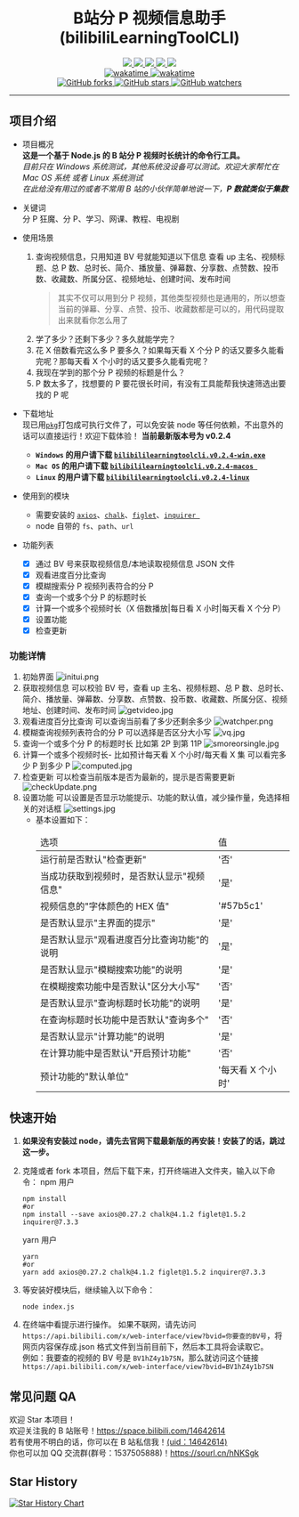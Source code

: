 <div align="center">
    <h1>B站分 P 视频信息助手(bilibiliLearningToolCLI)</h1>
    <div>
        <a href="https://www.npmjs.com/package/axios">
            <img src="https://raster.shields.io/badge/axios-0.27.2-brightgreen.svg" />
        </a>
        <a href="https://www.npmjs.com/package/chalk">
            <img src="https://raster.shields.io/badge/chalk-5.0.1-brightgreen.svg" />
        </a>
        <a href="https://www.npmjs.com/package/figlet">
            <img src="https://raster.shields.io/badge/figlet-1.5.2-brightgreen.svg" />
        </a>
        <a href="https://www.npmjs.com/package/inquirer">
            <img src="https://raster.shields.io/badge/inquirer-9.0.0-brightgreen.svg" />
        </a>
        <a href="https://www.npmjs.com/package/pkg">
            <img src="https://raster.shields.io/badge/pkg-5.7.0-brightgreen.svg" />
        </a>
    </div>
    <div>
        <a href="https://wakatime.com/badge/user/0f30e30e-f3f5-49fc-98da-0aa8c0aa6042/project/2d841a77-cb58-4a91-889e-1217170a5bd3">
            <img src="https://wakatime.com/badge/user/0f30e30e-f3f5-49fc-98da-0aa8c0aa6042/project/2d841a77-cb58-4a91-889e-1217170a5bd3.svg" alt="wakatime">
        </a>
        <a href="https://wakatime.com/badge/user/0f30e30e-f3f5-49fc-98da-0aa8c0aa6042/project/d0979b6d-27f2-4b02-9a5f-ad9d2e900a07">
            <img src="https://wakatime.com/badge/user/0f30e30e-f3f5-49fc-98da-0aa8c0aa6042/project/d0979b6d-27f2-4b02-9a5f-ad9d2e900a07.svg" alt="wakatime">
        </a>
    </div>
    <div>
        <a href="https://github.com/freysu/bilibiliLearningToolCLI">
            <img title="GitHub forks" src="https://img.shields.io/github/forks/freysu/bilibiliLearningToolCLI.svg?style=social" />
        </a>
        <a href="https://github.com/freysu/bilibiliLearningToolCLI">
            <img title="GitHub stars" src="https://img.shields.io/github/stars/freysu/bilibiliLearningToolCLI.svg?style=social" />
        </a>
        <a href="https://github.com/freysu/bilibiliLearningToolCLI">
            <img title="GitHub watchers"
                src="https://img.shields.io/github/watchers/freysu/bilibiliLearningToolCLI.svg?style=social" />
        </a>
    </div>
</div>

---

## 项目介绍

- 项目概况  
  **这是一个基于 Node.js 的 B 站分 P 视频时长统计的命令行工具。**  
  _目前只在 Windows 系统测试，其他系统没设备可以测试。欢迎大家帮忙在 Mac OS 系统 或者 Linux 系统测试_  
  _在此给没有用过的或者不常用 B 站的小伙伴简单地说一下，**P 数就类似于集数**_
- 关键词  
  分 P 狂魔、分 P、学习、网课、教程、电视剧
- 使用场景
  1. 查询视频信息，只用知道 BV 号就能知道以下信息
     查看 up 主名、视频标题、总 P 数、总时长、简介、播放量、弹幕数、分享数、点赞数、投币数、收藏数、所属分区、视频地址、创建时间、发布时间
     > 其实不仅可以用到分 P 视频，其他类型视频也是通用的，所以想查当前的弹幕、分享、点赞、投币、收藏数都是可以的，用代码提取出来就看你怎么用了
  2. 学了多少？还剩下多少？多久就能学完？
  3. 花 X 倍数看完这么多 P 要多久？如果每天看 X 个分 P 的话又要多久能看完呢？那每天看 X 个小时的话又要多久能看完呢？
  4. 我现在学到的那个分 P 视频的标题是什么？
  5. P 数太多了，找想要的 P 要花很长时间，有没有工具能帮我快速筛选出要找的 P 呢

- 下载地址  
  现已用<a href="https://www.npmjs.com/package/pkg">`pkg`</a>打包成可执行文件了，可以免安装 node 等任何依赖，不出意外的话可以直接运行！欢迎下载体验！
  **当前最新版本号为 v0.2.4**

  - **`Windows` 的用户请下载 <a href="https://github.com/freysu/bilibiliLearningToolCLI/releases/download/v0.2.4/bilibililearningtoolcli.v0.2.4-win.exe">`bilibililearningtoolcli.v0.2.4-win.exe`</a>**
  - **`Mac OS` 的用户请下载 <a href="https://github.com/freysu/bilibiliLearningToolCLI/releases/download/v0.2.4/bilibililearningtoolcli.v0.2.4-macos">`bilibililearningtoolcli.v0.2.4-macos `</a>**
  - **`Linux` 的用户请下载 <a href="https://github.com/freysu/bilibiliLearningToolCLI/releases/download/v0.2.4/bilibililearningtoolcli.v0.2.4-linux">`bilibililearningtoolcli.v0.2.4-linux`</a>**

- 使用到的模块

  - 需要安装的
    <a href="https://www.npmjs.com/package/axios">`axios`</a>、<a href="https://www.npmjs.com/package/chalk">`chalk`</a>、<a href="https://www.npmjs.com/package/figlet">`figlet`</a>、<a href="https://www.npmjs.com/package/inquirer">`inquirer `</a>
  - node 自带的
    `fs`、`path`、`url`

- 功能列表
  - [x] 通过 BV 号来获取视频信息/本地读取视频信息 JSON 文件
  - [x] 观看进度百分比查询
  - [x] 模糊搜索分 P 视频列表符合的分 P
  - [x] 查询一个或多个分 P 的标题时长
  - [x] 计算一个或多个视频时长（X 倍数播放\|每日看 X 小时\|每天看 X 个分 P）
  - [x] 设置功能
  - [x] 检查更新

### 功能详情

1.  初始界面
    ![initui.png](https://s2.loli.net/2022/07/03/PvwOhNx653lCUmI.png)
2.  获取视频信息
    可以校验 BV 号，查看 up 主名、视频标题、总 P 数、总时长、简介、播放量、弹幕数、分享数、点赞数、投币数、收藏数、所属分区、视频地址、创建时间、发布时间
    ![getvideo.jpg](https://s2.loli.net/2022/07/03/t3OKEzdfFR7JLUu.jpg)
3.  观看进度百分比查询
    可以查询当前看了多少还剩余多少
    ![watchper.png](https://s2.loli.net/2022/07/03/fsVXJKcURnQeld1.png)
4.  模糊查询视频列表符合的分 P
    可以选择是否区分大小写
    ![vq.jpg](https://s2.loli.net/2022/07/03/iKBevgnN5TDSx9j.jpg)
5.  查询一个或多个分 P 的标题时长
    比如第 2P 到第 11P
    ![smoreorsingle.jpg](https://s2.loli.net/2022/07/03/rdKoXy63CxTfbOI.jpg)
6.  计算一个或多个视频时长-
    比如预计每天看 X 个小时/每天看 X 集 可以看完多少 P 到多少 P
    ![computed.jpg](https://s2.loli.net/2022/07/03/SN5dEKiJLtkyApf.jpg)
7.  检查更新
    可以检查当前版本是否为最新的，提示是否需要更新
    ![checkUpdate.png](https://s2.loli.net/2022/07/03/fA9PcFdXrUW2K5Y.png)
8.  设置功能
    可以设置是否显示功能提示、功能的默认值，减少操作量，免选择相关的对话框
    ![settings.jpg](https://s2.loli.net/2022/07/03/pJF3RjcHeuCbBym.jpg)
    - 基本设置如下：  
        <table>
            <thead>
                <tr>
                    <td>选项</td>
                    <td>值</td>
                </tr>
            </thead>
            <tbody>
                <tr>
                    <td>运行前是否默认"检查更新"</td>
                    <td>'否' </td>
                </tr>
                <tr>
                    <td>当成功获取到视频时，是否默认显示"视频信息"</td>
                    <td>'是' </td>
                </tr>
                <tr>
                    <td>视频信息的"字体颜色的 HEX 值"</td>
                    <td>'#57b5c1' </td>
                </tr>
                <tr>
                    <td>是否默认显示"主界面的提示"</td>
                    <td>'是' </td>
                </tr>
                <tr>
                    <td>是否默认显示"观看进度百分比查询功能"的说明</td>
                    <td>'是' </td>
                </tr>
                <tr>
                    <td>是否默认显示"模糊搜索功能"的说明</td>
                    <td>'是' </td>
                </tr>
                <tr>
                    <td>在模糊搜索功能中是否默认"区分大小写"</td>
                    <td>'否' </td>
                </tr>
                <tr>
                    <td>是否默认显示"查询标题时长功能"的说明</td>
                    <td>'是' </td>
                </tr>
                <tr>
                    <td>在查询标题时长功能中是否默认"查询多个"</td>
                    <td>'否' </td>
                </tr>
                <tr>
                    <td>是否默认显示"计算功能"的说明</td>
                    <td>'是' </td>
                </tr>
                <tr>
                    <td>在计算功能中是否默认"开启预计功能"</td>
                    <td>'否' </td>
                </tr>
                <tr>
                    <td>预计功能的"默认单位"</td>
                    <td>'每天看 X 个小时'</td>
                </tr>
            </tbody>
        </table>


## 快速开始

1. **如果没有安装过 node，请先去官网下载最新版的再安装！安装了的话，跳过这一步。**

1. 克隆或者 fork 本项目，然后下载下来，打开终端进入文件夹，输入以下命令：
   npm 用户

   ```shell
   npm install
   #or
   npm install --save axios@0.27.2 chalk@4.1.2 figlet@1.5.2 inquirer@7.3.3
   ```

   yarn 用户

   ```shell
   yarn
   #or
   yarn add axios@0.27.2 chalk@4.1.2 figlet@1.5.2 inquirer@7.3.3
   ```

1. 等安装好模块后，继续输入以下命令：
   ```shell
   node index.js
   ```
1. 在终端中看提示进行操作。
   如果不联网，请先访问`https://api.bilibili.com/x/web-interface/view?bvid=你要查的BV号`，将网页内容保存成.json 格式文件到当前目前下，然后本工具将会读取它。  
   例如：我要查的视频的 BV 号是 `BV1hZ4y1b7SN`，那么就访问这个链接 `https://api.bilibili.com/x/web-interface/view?bvid=BV1hZ4y1b7SN`

## 常见问题 QA

欢迎 Star 本项目！  
欢迎关注我的 B 站账号！<a href="https://space.bilibili.com/14642614">https://space.bilibili.com/14642614</a>  
若有使用不明白的话，你可以在 B 站私信我！<a href="https://space.bilibili.com/14642614">(uid：14642614)</a>  
你也可以加 QQ 交流群(群号：1537505888)！<a href="https://sourl.cn/hNKSgk">https://sourl.cn/hNKSgk</a>

## Star History

[![Star History Chart](https://api.star-history.com/svg?repos=freysu/bilibiliLearningToolCLI&type=Date)](https://star-history.com/#freysu/bilibiliLearningToolCLI&Date)
